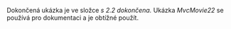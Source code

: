 Dokončená ukázka je ve složce *s 2.2 dokončena.* Ukázka *MvcMovie22* se používá pro dokumentaci a je obtížné použít.